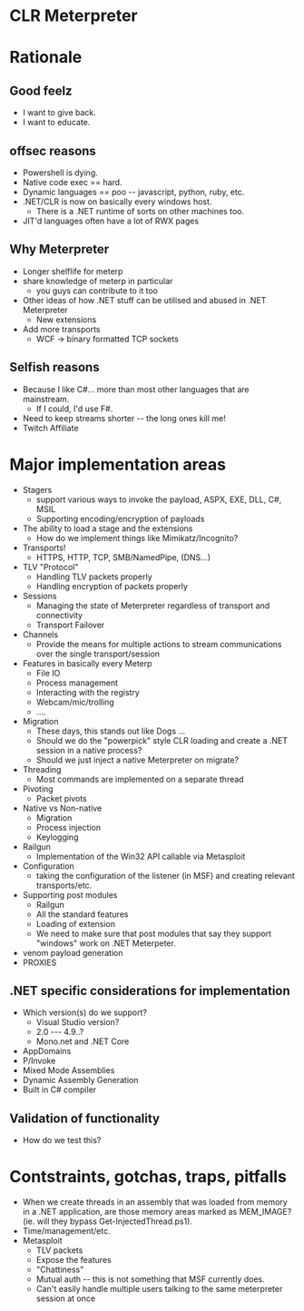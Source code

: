 CLR Meterpreter
===============

# Rationale

## Good feelz
* I want to give back.
* I want to educate.

## offsec reasons
* Powershell is dying.
* Native code exec == hard.
* Dynamic languages == poo -- javascript, python, ruby, etc.
* .NET/CLR is now on basically every windows host.
    - There is a .NET runtime of sorts on other machines too.
* JIT'd languages often have a lot of RWX pages

## Why Meterpreter
* Longer shelflife for meterp
* share knowledge of meterp in particular
    - you guys can contribute to it too
* Other ideas of how .NET stuff can be utilised and abused in .NET Meterpreter
    - New extensions
* Add more transports
    - WCF -> binary formatted TCP sockets

## Selfish reasons
* Because I like C#... more than most other languages that are mainstream.
    - If I could, I'd use F#.
* Need to keep streams shorter -- the long ones kill me!
* Twitch Affiliate

# Major implementation areas
* Stagers
    - support various ways to invoke the payload, ASPX, EXE, DLL, C#, MSIL
    - Supporting encoding/encryption of payloads
* The ability to load a stage and the extensions
    - How do we implement things like Mimikatz/Incognito?
* Transports!
    - HTTPS, HTTP, TCP, SMB/NamedPipe, (DNS...)
* TLV "Protocol"
    - Handling TLV packets properly
    - Handling encryption of packets properly
* Sessions
    - Managing the state of Meterpreter regardless of transport and connectivity
    - Transport Failover
* Channels
    - Provide the means for multiple actions to stream communications over the single transport/session
* Features in basically every Meterp
    - File IO
    - Process management
    - Interacting with the registry
    - Webcam/mic/trolling
    - ....
* Migration
    - These days, this stands out like Dogs ...
    - Should we do the "powerpick" style CLR loading and create a .NET session in a native process?
    - Should we just inject a native Meterpreter on migrate?
* Threading
    - Most commands are implemented on a separate thread
* Pivoting
    - Packet pivots
* Native vs Non-native
    - Migration
    - Process injection
    - Keylogging
* Railgun
    - Implementation of the Win32 API callable via Metasploit
* Configuration
    - taking the configuration of the listener (in MSF) and creating relevant transports/etc.
* Supporting post modules
    - Railgun
    - All the standard features
    - Loading of extension
    - We need to make sure that post modules that say they support "windows" work on .NET Meterpeter.
* venom payload generation
* PROXIES

## .NET specific considerations for implementation
* Which version(s) do we support?
    - Visual Studio version?
    - 2.0 --- 4.9..?
    - Mono.net and .NET Core
* AppDomains
* P/Invoke
* Mixed Mode Assemblies
* Dynamic Assembly Generation
* Built in C# compiler

## Validation of functionality
* How do we test this?

# Contstraints, gotchas, traps, pitfalls
* When we create threads in an assembly that was loaded from memory in a .NET application, are those memory areas marked as MEM_IMAGE? (ie. will they bypass Get-InjectedThread.ps1).
* Time/management/etc.
* Metasploit
    - TLV packets
    - Expose the features
    - "Chattiness"
    - Mutual auth -- this is not something that MSF currently does.
    - Can't easily handle multiple users talking to the same meterpreter session at once

